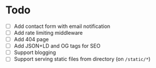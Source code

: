 # Todo

- [ ] Add contact form with email notification
- [ ] Add rate limiting middleware
- [ ] Add 404 page
- [ ] Add JSON+LD and OG tags for SEO
- [ ] Support blogging
- [ ] Support serving static files from directory (on `/static/*`)
